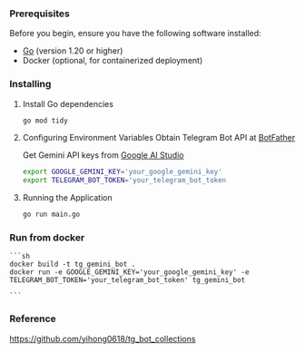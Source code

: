 ### Prerequisites

Before you begin, ensure you have the following software installed:

- [Go](https://golang.org/dl/) (version 1.20 or higher)
- Docker (optional, for containerized deployment)

### Installing

1. Install Go dependencies
   ```sh
   go mod tidy
   ```

2. Configuring Environment Variables
    Obtain Telegram Bot API at [BotFather](https://t.me/BotFather)

    Get Gemini API keys from [Google AI Studio](https://makersuite.google.com/app/apikey)
    ```sh
    export GOOGLE_GEMINI_KEY='your_google_gemini_key'
    export TELEGRAM_BOT_TOKEN='your_telegram_bot_token
    ```
3. Running the Application
    ```sh
    go run main.go
    ```
### Run from docker
    ```sh
    docker build -t tg_gemini_bot .
    docker run -e GOOGLE_GEMINI_KEY='your_google_gemini_key' -e TELEGRAM_BOT_TOKEN='your_telegram_bot_token' tg_gemini_bot

    ```

### Reference

https://github.com/yihong0618/tg_bot_collections